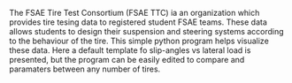 The FSAE Tire Test Consortium (FSAE TTC) ia an organization which provides tire tesing data to registered student FSAE teams. These data allows students to design their suspension and steering systems according to the behaviour of the tire.
This simple python program helps visualize these data. Here a default template fo slip-angles vs lateral load is presented, but the program can be easily edited to compare and paramaters between any number of tires.
